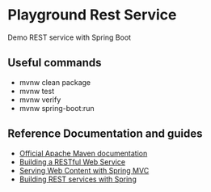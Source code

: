 # Playground Rest Service

Demo REST service with Spring Boot

## Useful commands

* mvnw clean package
* mvnw test
* mvnw verify
* mvnw spring-boot:run

## Reference Documentation and guides

* [Official Apache Maven documentation](https://maven.apache.org/guides/index.html)
* [Building a RESTful Web Service](https://spring.io/guides/gs/rest-service/)
* [Serving Web Content with Spring MVC](https://spring.io/guides/gs/serving-web-content/)
* [Building REST services with Spring](https://spring.io/guides/tutorials/bookmarks/)

